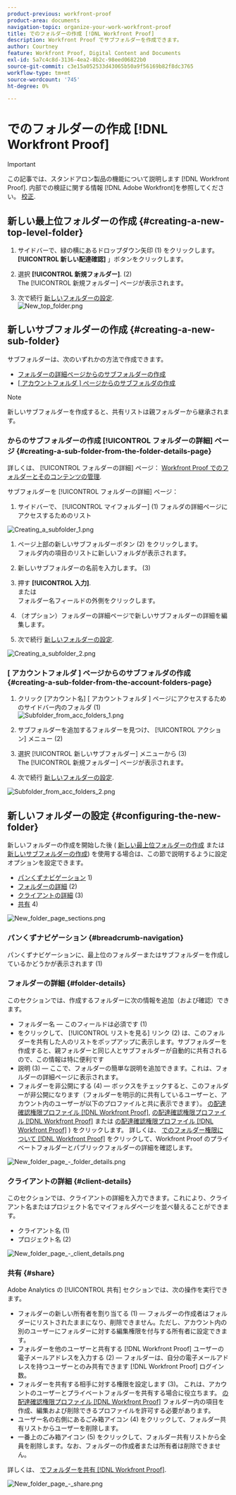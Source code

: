 ```yaml
---
product-previous: workfront-proof
product-area: documents
navigation-topic: organize-your-work-workfront-proof
title: でのフォルダーの作成 [!DNL Workfront Proof]
description: Workfront Proof でサブフォルダーを作成できます。
author: Courtney
feature: Workfront Proof, Digital Content and Documents
exl-id: 5a7c4c8d-3136-4ea2-8b2c-98eed06822b0
source-git-commit: c3e15a052533d43065b50a9f56169b82f8dc3765
workflow-type: tm+mt
source-wordcount: '745'
ht-degree: 0%

---
```


# でのフォルダーの作成 [!DNL Workfront Proof]

>[!IMPORTANT]
>
>この記事では、スタンドアロン製品の機能について説明します [!DNL Workfront Proof]. 内部での検証に関する情報 [!DNL Adobe Workfront]を参照してください。 [校正](../../../review-and-approve-work/proofing/proofing.md).

## 新しい最上位フォルダーの作成 {#creating-a-new-top-level-folder}

1. サイドバーで、緑の横にあるドロップダウン矢印 (1) をクリックします。 **[!UICONTROL 新しい配達確認]** 」ボタンをクリックします。
1. 選択 **[!UICONTROL 新規フォルダー]**. (2)\
   The [!UICONTROL 新規フォルダー] ページが表示されます。

1. 次で続行 [新しいフォルダーの設定](#configuring-the-new-folder).\
   ![New_top_folder.png](assets/new-top-folder.png)

## 新しいサブフォルダーの作成 {#creating-a-new-sub-folder}

サブフォルダーは、次のいずれかの方法で作成できます。

* [フォルダーの詳細ページからのサブフォルダーの作成](#creating-a-sub-folder-from-the-folder-details-page)
* [[ アカウントフォルダ ] ページからのサブフォルダの作成](#creating-a-sub-folder-from-the-account-folders-page)

>[!NOTE]
>
>新しいサブフォルダーを作成すると、共有リストは親フォルダーから継承されます。

### からのサブフォルダーの作成 [!UICONTROL フォルダーの詳細] ページ {#creating-a-sub-folder-from-the-folder-details-page}

詳しくは、 [!UICONTROL フォルダーの詳細] ページ： [Workfront Proof でのフォルダーとそのコンテンツの管理](../../../workfront-proof/wp-work-proofsfiles/organize-your-work/manage-folders-and-contents.md).

サブフォルダーを [!UICONTROL フォルダーの詳細] ページ：

1. サイドバーで、 [!UICONTROL マイフォルダー] (1) フォルダの詳細ページにアクセスするためのリスト

![Creating_a_subfolder_1.png](assets/creating-a-subfolder-1.png)

1. ページ上部の新しいサブフォルダーボタン (2) をクリックします。\
   フォルダ内の項目のリストに新しいフォルダが表示されます。
1. 新しいサブフォルダーの名前を入力します。 (3)
1. 押す **[!UICONTROL 入力]**.\
   または\
   フォルダー名フィールドの外側をクリックします。

1. （オプション）フォルダーの詳細ページで新しいサブフォルダーの詳細を編集します。
1. 次で続行 [新しいフォルダーの設定](#configuring-the-new-folder).

![Creating_a_subfolder_2.png](assets/creating-a-subfolder-2-350x164.png)

### [ アカウントフォルダ ] ページからのサブフォルダの作成 {#creating-a-sub-folder-from-the-account-folders-page}

1. クリック [アカウント名] [ アカウントフォルダ ] ページにアクセスするためのサイドバー内のフォルダ (1)\
   ![Subfolder_from_acc_folders_1.png](assets/subfolder-from-acc-folders-1.png)

1. サブフォルダーを追加するフォルダーを見つけ、 [!UICONTROL アクション] メニュー (2)
1. 選択 [!UICONTROL 新しいサブフォルダー] メニューから (3)\
   The [!UICONTROL 新規フォルダー] ページが表示されます。
1. 次で続行 [新しいフォルダーの設定](#configuring-the-new-folder).

![Subfolder_from_acc_folders_2.png](assets/subfolder-from-acc-folders-2-350x177.png)

## 新しいフォルダーの設定 {#configuring-the-new-folder}

新しいフォルダーの作成を開始した後 ( [新しい最上位フォルダーの作成](#creating-a-new-top-level-folder) または [新しいサブフォルダーの作成](#creating-a-new-sub-folder)) を使用する場合は、この節で説明するように設定オプションを設定できます。

* [パンくずナビゲーション](#breadcrumb-navigation) 1)
* [フォルダーの詳細](#folder-details) (2)
* [クライアントの詳細](#client-details) (3)
* [共有](#share) 4)

![New_folder_page_sections.png](assets/new-folder-page-sections-350x389.png)

### パンくずナビゲーション {#breadcrumb-navigation}

パンくずナビゲーションに、最上位のフォルダーまたはサブフォルダーを作成しているかどうかが表示されます (1)

### フォルダーの詳細 {#folder-details}

このセクションでは、作成するフォルダーに次の情報を追加（および確認）できます。

* フォルダー名 — このフィールドは必須です (1)
* をクリックして、 [!UICONTROL リストを見る] リンク (2) は、このフォルダーを共有した人のリストをポップアップに表示します。サブフォルダーを作成すると、親フォルダーと同じ人とサブフォルダーが自動的に共有されるので、この情報は特に便利です
* 説明 (3) — ここで、フォルダーの簡単な説明を追加できます。これは、フォルダーの詳細ページに表示されます。
* フォルダーを非公開にする (4) — ボックスをチェックすると、このフォルダーが非公開になります（フォルダーを明示的に共有しているユーザーと、アカウント内のユーザーが以下のプロファイルと共に表示できます）。 [の配達確認権限プロファイル [!DNL Workfront Proof]](../../../workfront-proof/wp-acct-admin/account-settings/proof-perm-profiles-in-wp.md), [の配達確認権限プロファイル [!DNL Workfront Proof]](../../../workfront-proof/wp-acct-admin/account-settings/proof-perm-profiles-in-wp.md) または [の配達確認権限プロファイル [!DNL Workfront Proof]](../../../workfront-proof/wp-acct-admin/account-settings/proof-perm-profiles-in-wp.md) ) をクリックします。 詳しくは、 [でのフォルダー権限について [!DNL Workfront Proof]](../../../workfront-proof/wp-work-proofsfiles/organize-your-work/folder-permissions.md) をクリックして、Workfront Proof のプライベートフォルダーとパブリックフォルダーの詳細を確認します。

![New_folder_page_-_folder_details.png](assets/new-folder-page---folder-details-350x133.png)

### クライアントの詳細 {#client-details}

このセクションでは、クライアントの詳細を入力できます。これにより、クライアント名またはプロジェクト名でマイフォルダページを並べ替えることができます。

* クライアント名 (1)
* プロジェクト名 (2)

![New_folder_page_-_client_details.png](assets/new-folder-page---client-details-350x74.png)

### 共有 {#share}

Adobe Analytics の [!UICONTROL 共有] セクションでは、次の操作を実行できます。

* フォルダーの新しい所有者を割り当てる (1) — フォルダーの作成者はフォルダーにリストされたままになり、削除できません。ただし、アカウント内の別のユーザーにフォルダーに対する編集権限を付与する所有者に設定できます。
* フォルダーを他のユーザーと共有する [!DNL Workfront Proof] ユーザーの電子メールアドレスを入力する (2) — フォルダーは、自分の電子メールアドレスを持つユーザーとのみ共有できます [!DNL Workfront Proof] ログイン数。
* フォルダーを共有する相手に対する権限を設定します (3)。 これは、アカウントのユーザーとプライベートフォルダーを共有する場合に役立ちます。 [の配達確認権限プロファイル [!DNL Workfront Proof]](../../../workfront-proof/wp-acct-admin/account-settings/proof-perm-profiles-in-wp.md) フォルダー内の項目を作成、編集および削除できるプロファイルを許可する必要があります。
* ユーザー名の右側にあるごみ箱アイコン (4) をクリックして、フォルダー共有リストからユーザーを削除します。
* 一番上のごみ箱アイコン (5) をクリックして、フォルダー共有リストから全員を削除します。なお、フォルダーの作成者または所有者は削除できません。

詳しくは、 [でフォルダーを共有 [!DNL Workfront Proof]](../../../workfront-proof/wp-work-proofsfiles/organize-your-work/share-folders.md).

![New_folder_page_-_share.png](assets/new-folder-page---share-350x138.png)
